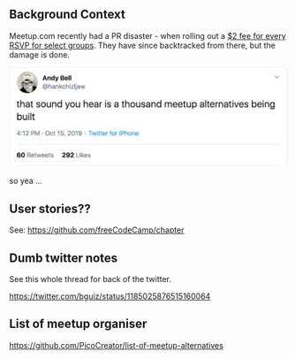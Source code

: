 ## Background Context

Meetup.com recently had a PR disaster - when rolling out a [$2 fee for every RSVP for select groups](https://web.archive.org/web/20191014205500/https://www.meetup.com/lp/paymentchanges). They have since backtracked from there, but the damage is done.

[![thousand meetup alternative](./imgs/twitter/thousand-meetup-alternatives.png)](https://twitter.com/hankchizljaw/status/1184019082313641985)

so yea ...


## User stories??

See: https://github.com/freeCodeCamp/chapter


## Dumb twitter notes

See this whole thread for back of the twitter.

https://twitter.com/bguiz/status/1185025876515160064

## List of meetup organiser

https://github.com/PicoCreator/list-of-meetup-alternatives
